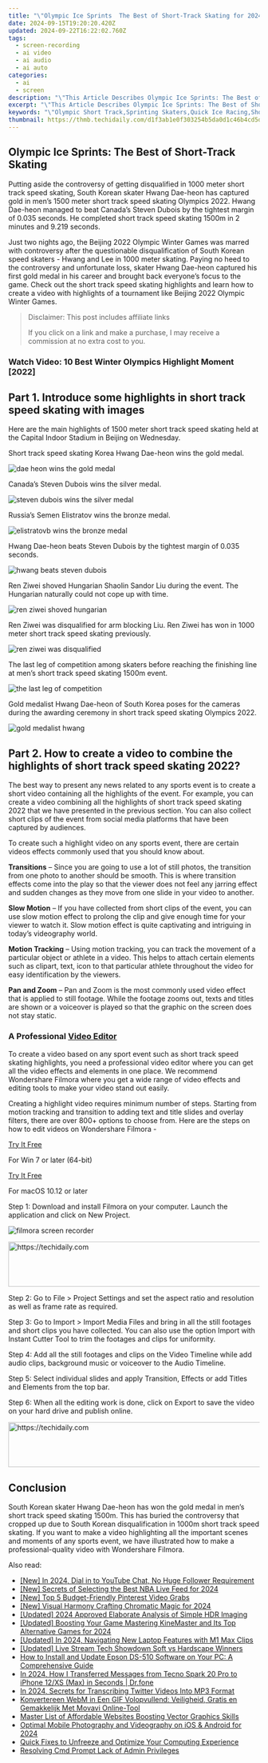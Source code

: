 ```yaml
---
title: "\"Olympic Ice Sprints  The Best of Short-Track Skating for 2024\""
date: 2024-09-15T19:20:20.420Z
updated: 2024-09-22T16:22:02.760Z
tags: 
  - screen-recording
  - ai video
  - ai audio
  - ai auto
categories: 
  - ai
  - screen
description: "\"This Article Describes Olympic Ice Sprints: The Best of Short-Track Skating for 2024\""
excerpt: "\"This Article Describes Olympic Ice Sprints: The Best of Short-Track Skating for 2024\""
keywords: "\"Olympic Short Track,Sprinting Skaters,Quick Ice Racing,Short-Track Skating,Olympic Speed Skating,Ice Sprint Competition,Fastest Skaters Track\""
thumbnail: https://thmb.techidaily.com/d1f3ab1e0f303254b5da0d1c46b4cd5df7801fb77b72cd0a87c2f6333bdfc5bd.jpg
---
```


## Olympic Ice Sprints: The Best of Short-Track Skating

Putting aside the controversy of getting disqualified in 1000 meter short track speed skating, South Korean skater Hwang Dae-heon has captured gold in men’s 1500 meter short track speed skating Olympics 2022\. Hwang Dae-heon managed to beat Canada’s Steven Dubois by the tightest margin of 0.035 seconds. He completed short track speed skating 1500m in 2 minutes and 9.219 seconds.

Just two nights ago, the Beijing 2022 Olympic Winter Games was marred with controversy after the questionable disqualification of South Korean speed skaters - Hwang and Lee in 1000 meter skating. Paying no heed to the controversy and unfortunate loss, skater Hwang Dae-heon captured his first gold medal in his career and brought back everyone’s focus to the game. Check out the short track speed skating highlights and learn how to create a video with highlights of a tournament like Beijing 2022 Olympic Winter Games.

>  Disclaimer: This post includes affiliate links
>
>  If you click on a link and make a purchase, I may receive a commission at no extra cost to you.
>

### Watch Video: 10 Best Winter Olympics Highlight Moment \[2022\]

## Part 1\. Introduce some highlights in short track speed skating with images

Here are the main highlights of 1500 meter short track speed skating held at the Capital Indoor Stadium in Beijing on Wednesday.

Short track speed skating Korea Hwang Dae-heon wins the gold medal.

![dae heon wins the gold medal](https://images.wondershare.com/filmora/article-images/dae-heon-wins-the-gold-medal.jpg)

Canada’s Steven Dubois wins the silver medal.

![steven dubois wins the silver medal](https://images.wondershare.com/filmora/article-images/steven-dubois-wins-the-silver-medal.jpg)

Russia’s Semen Elistratov wins the bronze medal.

![elistratovb wins the bronze medal](https://images.wondershare.com/filmora/article-images/elistratov-wins-the-bronze-medal.jpg)

Hwang Dae-heon beats Steven Dubois by the tightest margin of 0.035 seconds.

![hwang beats steven dubois](https://images.wondershare.com/filmora/article-images/hwang-beats-steven-dubois.jpg)

Ren Ziwei shoved Hungarian Shaolin Sandor Liu during the event. The Hungarian naturally could not cope up with time.

![ren ziwei shoved hungarian](https://images.wondershare.com/filmora/article-images/ren-ziwei-shoved-hungarian.jpg)

Ren Ziwei was disqualified for arm blocking Liu. Ren Ziwei has won in 1000 meter short track speed skating previously.

![ren ziwei was disqualified](https://images.wondershare.com/filmora/article-images/ren-ziwei-was-disqualified.jpg)

The last leg of competition among skaters before reaching the finishing line at men’s short track speed skating 1500m event.

![the last leg of competition](https://images.wondershare.com/filmora/article-images/the-last-leg-of-competition.jpg)

Gold medalist Hwang Dae-heon of South Korea poses for the cameras during the awarding ceremony in short track speed skating Olympics 2022.

![gold medalist hwang](https://images.wondershare.com/filmora/article-images/gold-medalist-hwang.jpg)

## Part 2\. How to create a video to combine the highlights of short track speed skating 2022?

The best way to present any news related to any sports event is to create a short video containing all the highlights of the event. For example, you can create a video combining all the highlights of short track speed skating 2022 that we have presented in the previous section. You can also collect short clips of the event from social media platforms that have been captured by audiences.

To create such a highlight video on any sports event, there are certain videos effects commonly used that you should know about.

**Transitions** – Since you are going to use a lot of still photos, the transition from one photo to another should be smooth. This is where transition effects come into the play so that the viewer does not feel any jarring effect and sudden changes as they move from one slide in your video to another.

**Slow Motion** – If you have collected from short clips of the event, you can use slow motion effect to prolong the clip and give enough time for your viewer to watch it. Slow motion effect is quite captivating and intriguing in today’s videography world.

**Motion Tracking** – Using motion tracking, you can track the movement of a particular object or athlete in a video. This helps to attach certain elements such as clipart, text, icon to that particular athlete throughout the video for easy identification by the viewers.

**Pan and Zoom** – Pan and Zoom is the most commonly used video effect that is applied to still footage. While the footage zooms out, texts and titles are shown or a voiceover is played so that the graphic on the screen does not stay static.

### A Professional [Video Editor](https://tools.techidaily.com/wondershare/filmora/download/)

To create a video based on any sport event such as short track speed skating highlights, you need a professional video editor where you can get all the video effects and elements in one place. We recommend Wondershare Filmora where you get a wide range of video effects and editing tools to make your video stand out easily.

Creating a highlight video requires minimum number of steps. Starting from motion tracking and transition to adding text and title slides and overlay filters, there are over 800+ options to choose from. Here are the steps on how to edit videos on Wondershare Filmora -

[Try It Free](https://tools.techidaily.com/wondershare/filmora/download/)

For Win 7 or later (64-bit)

[Try It Free](https://tools.techidaily.com/wondershare/filmora/download/)

For macOS 10.12 or later

Step 1: Download and install Filmora on your computer. Launch the application and click on New Project.

![filmora screen recorder](https://images.wondershare.com/filmora/article-images/filmora-record-screen.jpg)

<!-- affiliate ads begin -->
<a href="https://appsumo.8odi.net/c/5597632/2118305/7443" target="_top" id="2118305">
  <img src="//a.impactradius-go.com/display-ad/7443-2118305" border="0" alt="https://techidaily.com" width="728" height="90"/>
</a>
<img height="0" width="0" src="https://appsumo.8odi.net/i/5597632/2118305/7443" style="position:absolute;visibility:hidden;" border="0" />
<!-- affiliate ads end -->

Step 2: Go to File > Project Settings and set the aspect ratio and resolution as well as frame rate as required.

Step 3: Go to Import > Import Media Files and bring in all the still footages and short clips you have collected. You can also use the option Import with Instant Cutter Tool to trim the footages and clips for uniformity.

Step 4: Add all the still footages and clips on the Video Timeline while add audio clips, background music or voiceover to the Audio Timeline.

Step 5: Select individual slides and apply Transition, Effects or add Titles and Elements from the top bar.

Step 6: When all the editing work is done, click on Export to save the video on your hard drive and publish online.

<!-- affiliate ads begin -->
<a href="https://appsumo.8odi.net/c/5597632/2123749/7443" target="_top" id="2123749">
  <img src="//a.impactradius-go.com/display-ad/7443-2123749" border="0" alt="https://techidaily.com" width="728" height="90"/>
</a>
<img height="0" width="0" src="https://appsumo.8odi.net/i/5597632/2123749/7443" style="position:absolute;visibility:hidden;" border="0" />
<!-- affiliate ads end -->

## Conclusion

South Korean skater Hwang Dae-heon has won the gold medal in men’s short track speed skating 1500m. This has buried the controversy that cropped up due to South Korean disqualification in 1000m short track speed skating. If you want to make a video highlighting all the important scenes and moments of any sports event, we have illustrated how to make a professional-quality video with Wondershare Filmora.


<ins class="adsbygoogle"
     style="display:block"
     data-ad-format="autorelaxed"
     data-ad-client="ca-pub-7571918770474297"
     data-ad-slot="1223367746"></ins>



<ins class="adsbygoogle"
     style="display:block"
     data-ad-client="ca-pub-7571918770474297"
     data-ad-slot="8358498916"
     data-ad-format="auto"
     data-full-width-responsive="true"></ins>


<span class="atpl-alsoreadstyle">Also read:</span>
<div><ul>
<li><a href="https://fox-helps.techidaily.com/new-in-2024-dial-in-to-youtube-chat-no-huge-follower-requirement/"><u>[New] In 2024, Dial in to YouTube Chat, No Huge Follower Requirement</u></a></li>
<li><a href="https://fox-helps.techidaily.com/new-secrets-of-selecting-the-best-nba-live-feed-for-2024/"><u>[New] Secrets of Selecting the Best NBA Live Feed for 2024</u></a></li>
<li><a href="https://fox-helps.techidaily.com/new-top-5-budget-friendly-pinterest-video-grabs/"><u>[New] Top 5 Budget-Friendly Pinterest Video Grabs</u></a></li>
<li><a href="https://fox-helps.techidaily.com/new-visual-harmony-crafting-chromatic-magic-for-2024/"><u>[New] Visual Harmony Crafting Chromatic Magic for 2024</u></a></li>
<li><a href="https://fox-helps.techidaily.com/updated-2024-approved-elaborate-analysis-of-simple-hdr-imaging/"><u>[Updated] 2024 Approved Elaborate Analysis of Simple HDR Imaging</u></a></li>
<li><a href="https://fox-helps.techidaily.com/updated-boosting-your-game-mastering-kinemaster-and-its-top-alternative-games-for-2024/"><u>[Updated] Boosting Your Game Mastering KineMaster and Its Top Alternative Games for 2024</u></a></li>
<li><a href="https://fox-helps.techidaily.com/updated-in-2024-navigating-new-laptop-features-with-m1-max-clips/"><u>[Updated] In 2024, Navigating New Laptop Features with M1 Max Clips</u></a></li>
<li><a href="https://extra-support.techidaily.com/updated-live-stream-tech-showdown-soft-vs-hardscape-winners/"><u>[Updated] Live Stream Tech Showdown Soft vs Hardscape Winners</u></a></li>
<li><a href="https://hardware-help.techidaily.com/how-to-install-and-update-epson-ds-510-software-on-your-pc-a-comprehensive-guide/"><u>How to Install and Update Epson DS-510 Software on Your PC: A Comprehensive Guide</u></a></li>
<li><a href="https://android-transfer.techidaily.com/in-2024-how-i-transferred-messages-from-tecno-spark-20-pro-to-iphone-12xs-max-in-seconds-drfone-by-drfone-transfer-from-android-transfer-from-android/"><u>In 2024, How I Transferred Messages from Tecno Spark 20 Pro to iPhone 12/XS (Max) in Seconds | Dr.fone</u></a></li>
<li><a href="https://extra-skills.techidaily.com/in-2024-secrets-for-transcribing-twitter-videos-into-mp3-format/"><u>In 2024, Secrets for Transcribing Twitter Videos Into MP3 Format</u></a></li>
<li><a href="https://some-tips.techidaily.com/konvertereen-webm-in-een-gif-volopvullend-veiligheid-gratis-en-gemakkelijk-met-movavi-online-tool/"><u>Konvertereen WebM in Een GIF Volopvullend: Veiligheid, Gratis en Gemakkelijk Met Movavi Online-Tool</u></a></li>
<li><a href="https://extra-tips.techidaily.com/master-list-of-affordable-websites-boosting-vector-graphics-skills/"><u>Master List of Affordable Websites Boosting Vector Graphics Skills</u></a></li>
<li><a href="https://facebook-record-videos.techidaily.com/optimal-mobile-photography-and-videography-on-ios-and-android-for-2024/"><u>Optimal Mobile Photography and Videography on iOS & Android for 2024</u></a></li>
<li><a href="https://win-howtos.techidaily.com/quick-fixes-to-unfreeze-and-optimize-your-computing-experience/"><u>Quick Fixes to Unfreeze and Optimize Your Computing Experience</u></a></li>
<li><a href="https://win11.techidaily.com/resolving-cmd-prompt-lack-of-admin-privileges/"><u>Resolving Cmd Prompt Lack of Admin Privileges</u></a></li>
</ul></div>

